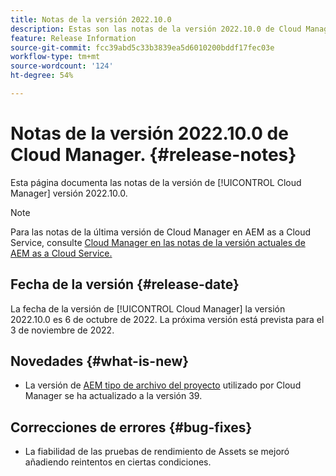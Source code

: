 ```yaml
---
title: Notas de la versión 2022.10.0
description: Estas son las notas de la versión 2022.10.0 de Cloud Manager.
feature: Release Information
source-git-commit: fcc39abd5c33b3839ea5d6010200bddf17fec03e
workflow-type: tm+mt
source-wordcount: '124'
ht-degree: 54%

---
```



# Notas de la versión 2022.10.0 de Cloud Manager. {#release-notes}

Esta página documenta las notas de la versión de [!UICONTROL Cloud Manager] versión 2022.10.0.

>[!NOTE]
>
>Para las notas de la última versión de Cloud Manager en AEM as a Cloud Service, consulte [Cloud Manager en las notas de la versión actuales de AEM as a Cloud Service.](https://experienceleague.adobe.com/docs/experience-manager-cloud-service/content/implementing/using-cloud-manager/release-notes-cloud-manager/release-notes-cm-current.html?lang=es)

## Fecha de la versión {#release-date}

La fecha de la versión de [!UICONTROL Cloud Manager] la versión 2022.10.0 es 6 de octubre de 2022. La próxima versión está prevista para el 3 de noviembre de 2022.

## Novedades {#what-is-new}

* La versión de [AEM tipo de archivo del proyecto](https://experienceleague.adobe.com/docs/experience-manager-core-components/using/developing/archetype/overview.html?lang=es) utilizado por Cloud Manager se ha actualizado a la versión 39.

## Correcciones de errores {#bug-fixes}

* La fiabilidad de las pruebas de rendimiento de Assets se mejoró añadiendo reintentos en ciertas condiciones.
